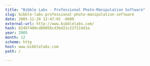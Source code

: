 ```yaml
---
title: "Bibble Labs - Professional Photo-Manipulation Software"
slug: bibble-labs-professional-photo-manipulation-software
date: 2005-12-28 12:47:01 -0600
external-url: http://www.bibblelabs.com/
hash: 624b7460cd88056cd3bd21c22f214d1a
year: 2005
month: 12
scheme: http
host: www.bibblelabs.com
path: /

---
```



